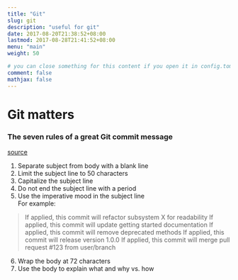 ```yaml
---
title: "Git"
slug: git
description: "useful for git" 
date: 2017-08-20T21:38:52+08:00
lastmod: 2017-08-28T21:41:52+08:00
menu: "main"
weight: 50

# you can close something for this content if you open it in config.toml.
comment: false
mathjax: false
---
```


# Git matters


### The seven rules of a great Git commit message
[source](https://chris.beams.io/posts/git-commit/)

1. Separate subject from body with a blank line
2. Limit the subject line to 50 characters
3. Capitalize the subject line
4. Do not end the subject line with a period
5. Use the imperative mood in the subject line  
For example:

> If applied, this commit will refactor subsystem X for readability
> If applied, this commit will update getting started documentation
> If applied, this commit will remove deprecated methods
> If applied, this commit will release version 1.0.0
> If applied, this commit will merge pull request #123 from user/branch

6. Wrap the body at 72 characters
7. Use the body to explain what and why vs. how
